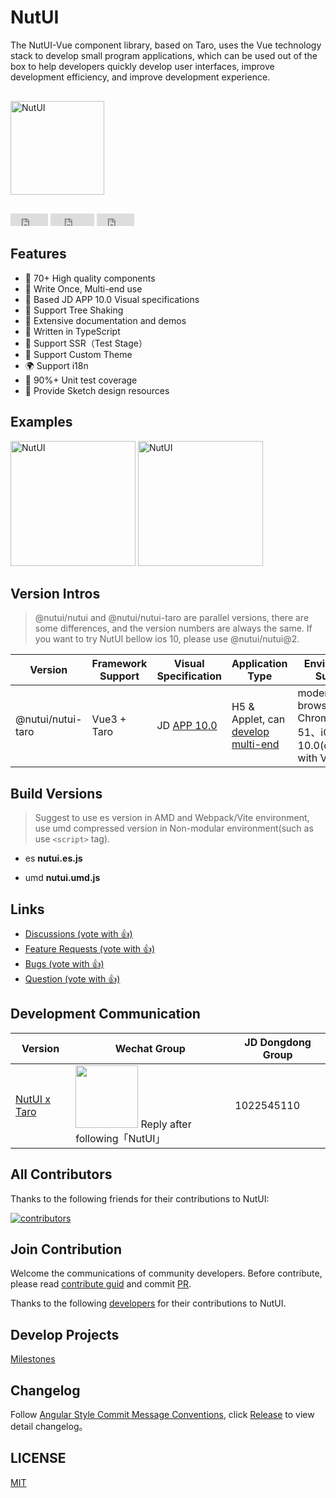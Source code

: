 # NutUI

<!-- NutUI 是京东风格的 Vue 移动端组件库，开发和服务于移动Web界面的企业级产品。 -->
The NutUI-Vue component library, based on Taro, uses the Vue technology stack to develop small program applications, which can be used out of the box to help developers quickly develop user interfaces, improve development efficiency, and improve development experience.

<div style="margin:30px 0;">
    <img src="https://img14.360buyimg.com/imagetools/jfs/t1/167902/2/8762/791358/603742d7E9b4275e3/e09d8f9a8bf4c0ef.png" width="150" alt="NutUI">
</div>

<iframe src="https://ghbtns.com/github-btn.html?user=jdf2e&repo=nutui&type=star&count=true" frameborder="0" scrolling="0" width="60px" height="20px"></iframe>

<iframe src="https://ghbtns.com/github-btn.html?user=jdf2e&repo=nutui&type=watch&count=true&v=2" frameborder="0" scrolling="0" width="70px" height="20px"></iframe>

<iframe src="https://ghbtns.com/github-btn.html?user=jdf2e&repo=nutui&type=fork&count=true" frameborder="0" scrolling="0" width="60px" height="20px"></iframe>

##  Features

* 🚀 70+ High quality components
* 💪 Write Once, Multi-end use
* 📖 Based JD APP 10.0 Visual specifications
* 🍭 Support Tree Shaking
* 📖 Extensive documentation and demos
* 💪 Written in TypeScript
* 💪 Support SSR（Test Stage）
* 🍭 Support Custom Theme
* 🌍 Support i18n
* 🍭 90%+ Unit test coverage
* 📖 Provide Sketch design resources

## Examples

<img src="https://storage.360buyimg.com/jdc-article/gh_f2231eb941be_258.jpg" width="200" alt="NutUI" />
<img src="https://img12.360buyimg.com/imagetools/jfs/t1/205124/1/15643/30360/62aad730Ea5734bf9/703bb91a0b73282f.png" width="200" alt="NutUI" />

## Version Intros

> @nutui/nutui and @nutui/nutui-taro are parallel versions, there are some differences, and the version numbers are always the same. If you want to try NutUI bellow ios 10, please use @nutui/nutui@2.

| Version | Framework Support | Visual Specification | Application Type | Environment Support
| --- | --- | --- | --- | --- |
| @nutui/nutui-taro  | Vue3 + Taro | JD [APP 10.0](https://nutui.jd.com/#/resource) | H5 & Applet, can [develop multi-end](https://nutui.jd.com/#/zh-CN/guide/starttaro) | modern browser and Chrome >= 51、iOS >= 10.0(consistent with Vue3)


## Build Versions

> Suggest to use es version in AMD and Webpack/Vite environment, use umd compressed version in Non-modular environment(such as use `<script>` tag).

* es **nutui.es.js**

* umd **nutui.umd.js**


## Links

<ul>
    <li>
        <a href="https://github.com/jdf2e/nutui/discussions">
            Discussions  (vote with 👍)
        </a>
    </li>
    <li>
        <a href="https://github.com/jdf2e/nutui/issues?q=is%3Aissue+is%3Aopen+label%3A%22help+wanted%22">
            Feature Requests (vote with 👍)
        </a>
    </li>
     <li>
        <a href="https://github.com/jdf2e/nutui/labels/bug%203.0">
            Bugs (vote with 👍)
        </a>
    </li>
     <li>
        <a href="https://github.com/jdf2e/nutui/issues?q=is%3Aissue+is%3Aopen+label%3Aquestion">
            Question  (vote with 👍)
        </a>
    </li>
</ul>

## Development Communication

| Version | Wechat Group | JD Dongdong Group |
| --- | --- |--- |
| [NutUI x Taro](https://github.com/jdf2e/nutui/issues) | <img src="https://camo.githubusercontent.com/db4276b4ee4b443158195e943e9e678cb4d2afb7580f70d4d817ef0a90413aec/687474703a2f2f73746f726167652e333630627579696d672e636f6d2f7461726f2d6a642d636f6d2f7374617469632f636f6e746163745f7461726f5f6e757475695f71722e706e67" width="100" /> Reply after following「NutUI」 | 1022545110 |


## All Contributors

Thanks to the following friends for their contributions to NutUI:

<a href="https://github.com/jdf2e/nutui/graphs/contributors">
  <img src="https://opencollective.com/nutui/contributors.svg?width=890&button=false" alt="contributors">
</a>

## Join Contribution

Welcome the communications of community developers. Before contribute, please read [contribute guid](https://nutui.jd.com/#/zh-CN/guide/contributing) and commit [PR](https://github.com/jdf2e/nutui/pulls).

Thanks to the following [developers](https://github.com/jdf2e/nutui/graphs/contributors) for their contributions to NutUI.

## Develop Projects

[Milestones](https://github.com/jdf2e/nutui/projects)

## Changelog

Follow [Angular Style Commit Message Conventions](https://gist.github.com/stephenparish/9941e89d80e2bc58a153), click [Release](https://github.com/jdf2e/nutui/releases) to view detail changelog。

## LICENSE

[MIT](https://zh.wikipedia.org/wiki/MIT%E8%A8%B1%E5%8F%AF%E8%AD%89)

